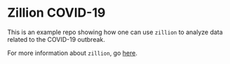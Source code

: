 Zillion COVID-19
================

This is an example repo showing how one can use `zillion` to analyze data
related to the COVID-19 outbreak.

For more information about `zillion`, go [here](https://github.com/totalhack/zillion).